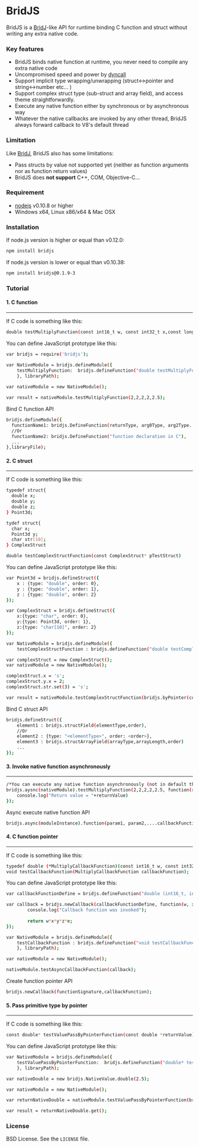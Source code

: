 BridJS
======
BridJS is a [BridJ](http://bridj.googlecode.com)-like API for runtime binding C function and struct without writing any extra native code.

### Key features
* BridJS binds native function at runtime, you never need to compile any extra native code 
* Uncompromised speed and power by [dyncall](http://www.dyncall.org/)
* Support implicit type wrapping/unwrapping (struct<->pointer and string<->number etc... )
* Support complex struct type (sub-struct and array field), and access theme straightforwardly.
* Execute any native function either by synchronous or by asynchronous way
* Whatever the native callbacks are invoked by any other thread, BridJS always forward callback to V8's default thread 

### Limitation
Like [BridJ](http://bridj.googlecode.com), BridJS also has some limitations:
* Pass structs by value not supported yet (neither as function arguments nor as function return values)
* BridJS does **not support** C++, COM, Objective-C...

### Requirement
* [nodejs](http://nodejs.org/) v0.10.8 or higher
* Windows x64, Linux x86/x64 & Mac OSX

### Installation
If node.js version is higher or equal than v0.12.0:
``` bash
npm install bridjs
```
If node.js version is lower or equal than v0.10.38:
``` bash
npm install bridjs@0.1.9-3
```

### Tutorial
#### 1. C function
-------------
If C code is something like this:
``` bash
double testMultiplyFunction(const int16_t w, const int32_t x,const long y, const LONGLONG z, const double e);
``` 

You can define JavaScript prototype like this:
``` bash
var bridjs = require('bridjs');

var NativeModule = bridjs.defineModule({
    testMultiplyFunction:  bridjs.defineFunction("double testMultiplyFunction(int16_t,int32_t ,long ,longlong , double)")
    }, libraryPath);
    
var nativeModule = new NativeModule();

var result = nativeModule.testMultiplyFunction(2,2,2,2,2.5);
``` 
Bind C function API
``` bash
bridjs.defineModule({
  functionName1: bridjs.DefineFunction(returnType, arg0Type, arg2Type...),
  //Or
  functionName2: bridjs.DefineFunction("function declaration in C"),
  ...
},libraryFile);
``` 
#### 2. C struct
---------------
If C code is something like this:
``` bash
typedef struct{
  double x;
  double y;
  double z;
} Point3d;

tydef struct{
  char x;
  Point3d y;
  char str[10];
} ComplexStruct

double testComplexStructFunction(const ComplexStruct* pTestStruct)
``` 	
You can define JavaScript prototype like this:
``` bash
var Point3d = bridjs.defineStruct({
    x : {type: "double", order: 0},
    y : {type: "double", order: 1},
    z : {type: "double", order: 2}
});

var ComplexStruct = bridjs.defineStruct({
    x:{type: "char", order: 0},
    y:{type: Point3d, order: 1},
    z:{type: "char[10]", order: 2}
});

var NativeModule = bridjs.defineModule({
    testComplexStructFunction : bridjs.defineFunction("double testComplexStructFunction(ComplexStruct*)"}, libraryPath);

var complexStruct = new ComplexStruct();
var nativeModule = new NativeModule();

complexStruct.x = 's';
complexStruct.y.x = 2;
complexStruct.str.set(3) = 's';

var result = nativeModule.testComplexStructFunction(bridjs.byPointer(complexStruct));

``` 
Bind C struct API
``` bash
bridjs.defineStruct({
    element1 : bridjs.structField(elementType,order),
    //Or
    element2 : {type: "<elementType>", order: <order>},
    element3 : bridjs.structArrayField(arrayType,arrayLength,order)
    ...
});
``` 
#### 3. Invoke native function asynchronously
--------------------------------------------
``` bash
/*You can execute any native function asynchronously (not in default thread), and get return value from callback*/
bridjs.aysnc(nativeModule).testMultiplyFunction(2,2,2,2,2.5, function(returnValue){
    console.log("Return value = "+returnValue)
});
```
Async execute native function API
``` bash
bridjs.async(moduleInstance).function(param1, param2,....callbackFunction);
```
#### 4. C function pointer
-------------------------
If C code is something like this:
``` bash
typedef double (*MultiplyCallbackFunction)(const int16_t w, const int32_t x,const long y, const LONGLONG z, const double e);
void testCallbackFunction(MultiplyCallbackFunction callbackFunction);
```
You can define JavaScript prototype like this:
``` bash
var callbackFunctionDefine = bridjs.defineFunction("double (int16_t, int32_t, long, longlong, double)");

var callback = bridjs.newCallback(callbackFunctionDefine, function(w, x, y, z, e) {
        console.log("Callback function was invoked");
    
        return w*x*y*z*e;
});

var NativeModule = bridjs.defineModule({
    testCallbackFunction : bridjs.defineFunction("void testCallbackFunction(MultiplyCallbackFunction callbackFunction)", {MultiplyCallbackFunction:callbackFunctionDefine})
    }, libraryPath);

var nativeModule = new NativeModule();

nativeModule.testAsyncCallbackFunction(callback);    
```
Create function pointer API
``` bash
bridjs.newCallback(functionSignature,callbackFunction);
```
#### 5. Pass primitive type by pointer
-------------------------------------
If C code is something like this:
``` bash
const double* testValuePassByPointerFunction(const double *returnValue);
```
You can define JavaScript prototype like this:
``` bash
var NativeModule = bridjs.defineModule({
    testValuePassByPointerFunction:  bridjs.defineFunction("double* testValuePassByPointerFunction(double*)")
    }, libraryPath);

var nativeDouble = new bridjs.NativeValue.double(2.5);  

var nativeModule = new NativeModule();

var returnNativeDouble = nativeModule.testValuePassByPointerFunction(bridjs.byPointer(nativeDouble));    

var result = returnNativeDouble.get();
```

### License

BSD License. See the `LICENSE` file.
